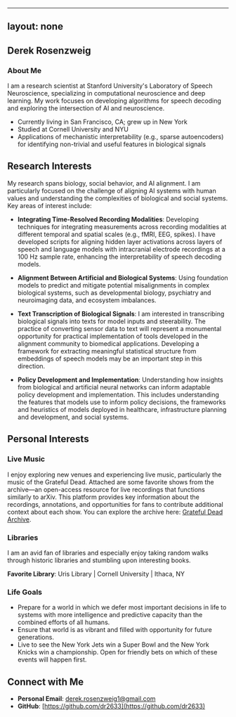 
---
layout: none
---

## Derek Rosenzweig

### About Me

I am a research scientist at Stanford University's Laboratory of Speech Neuroscience, specializing in computational neuroscience and deep learning. My work focuses on developing algorithms for speech decoding and exploring the intersection of AI and neuroscience.

-  Currently living in San Francisco, CA; grew up in New York
-  Studied at Cornell University and NYU
-  Applications of mechanistic interpretability (e.g., sparse autoencoders) for identifying non-trivial and useful features in biological signals

## Research Interests

My research spans biology, social behavior, and AI alignment. I am particularly focused on the challenge of aligning AI systems with human values and understanding the complexities of biological and social systems. Key areas of interest include:

- **Integrating Time-Resolved Recording Modalities**: Developing techniques for integrating measurements across recording modalities at different temporal and spatial scales (e.g., fMRI, EEG, spikes). I have developed scripts for aligning hidden layer activations across layers of speech and language models with intracranial electrode recordings at a 100 Hz sample rate, enhancing the interpretability of speech decoding models.

- **Alignment Between Artificial and Biological Systems**: Using foundation models to predict and mitigate potential misalignments in complex biological systems, such as developmental biology, psychiatry and neuroimaging data, and ecosystem imbalances.

- **Text Transcription of Biological Signals**: I am interested in transcribing biological signals into texts for model inputs and steerability. The practice of converting sensor data to text will represent a monumental opportunity for practical implementation of tools developed in the alignment community to biomedical applications. Developing a framework for extracting meaningful statistical structure from embeddings of speech models may be an important step in this direction.

- **Policy Development and Implementation**: Understanding how insights from biological and artificial neural networks can inform adaptable policy development and implementation. This includes understanding the features that models use to inform policy decisions, the frameworks and heuristics of models deployed in healthcare, infrastructure planning and development, and social systems.

## Personal Interests 

### Live Music

I enjoy exploring new venues and experiencing live music, particularly the music of the Grateful Dead. Attached are some favorite shows from the archive—an open-access resource for live recordings that functions similarly to arXiv. This platform provides key information about the recordings, annotations, and opportunities for fans to contribute additional context about each show. You can explore the archive here: [Grateful Dead Archive](#).

### Libraries

I am an avid fan of libraries and especially enjoy taking random walks through historic libraries and stumbling upon interesting books.

**Favorite Library**: Uris Library | Cornell University | Ithaca, NY

### Life Goals

- Prepare for a world in which we defer most important decisions in life to systems with more intelligence and predictive capacity than the combined efforts of all humans.
- Ensure that world is as vibrant and filled with opportunity for future generations.
- Live to see the New York Jets win a Super Bowl and the New York Knicks win a championship. Open for friendly bets on which of these events will happen first.

## Connect with Me

- **Personal Email**: [derek.rosenzweig1@gmail.com](mailto:derek.rosenzweig1@gmail.com)
- **GitHub**: [https://github.com/dr2633](https://github.com/dr2633)
